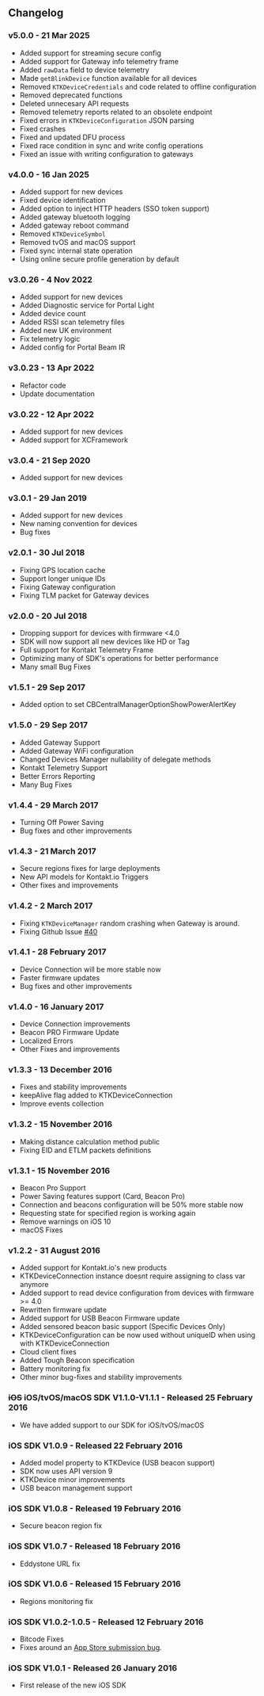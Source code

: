 ## Changelog

### v5.0.0 - 21 Mar 2025
- Added support for streaming secure config
- Added support for Gateway info telemetry frame
- Added `rawData` field to device telemetry
- Made `getBlinkDevice` function available for all devices
- Removed `KTKDeviceCredentials` and code related to offline configuration
- Removed deprecated functions
- Deleted unnecesary API requests
- Removed telemetry reports related to an obsolete endpoint
- Fixed errors in `KTKDeviceConfiguration` JSON parsing
- Fixed crashes
- Fixed and updated DFU process
- Fixed race condition in sync and write config operations
- Fixed an issue with writing configuration to gateways

### v4.0.0 - 16 Jan 2025
- Added support for new devices
- Fixed device identification
- Added option to inject HTTP headers (SSO token support)
- Added gateway bluetooth logging
- Added gateway reboot command
- Removed `KTKDeviceSymbol`
- Removed tvOS and macOS support
- Fixed sync internal state operation
- Using online secure profile generation by default

### v3.0.26 - 4 Nov 2022
- Added support for new devices
- Added Diagnostic service for Portal Light
- Added device count
- Added RSSI scan telemetry files
- Added new UK environment
- Fix telemetry logic
- Added config for Portal Beam IR

### v3.0.23 - 13 Apr 2022
- Refactor code
- Update documentation

### v3.0.22 - 12 Apr 2022
- Added support for new devices
- Added support for XCFramework

### v3.0.4 - 21 Sep 2020
- Added support for new devices

### v3.0.1 - 29 Jan 2019
- Added support for new devices
- New naming convention for devices
- Bug fixes

### v2.0.1 - 30 Jul 2018
- Fixing GPS location cache
- Support longer unique IDs
- Fixing Gateway configuration
- Fixing TLM packet for Gateway devices

### v2.0.0 - 20 Jul 2018
- Dropping support for devices with firmware <4.0
- SDK will now support all new devices like HD or Tag
- Full support for Kontakt Telemetry Frame
- Optimizing many of SDK's operations for better performance
- Many small Bug Fixes

### v1.5.1 - 29 Sep 2017
- Added option to set CBCentralManagerOptionShowPowerAlertKey

### v1.5.0 - 29 Sep 2017
- Added Gateway Support
- Added Gateway WiFi configuration
- Changed Devices Manager nullability of delegate methods
- Kontakt Telemetry Support
- Better Errors Reporting
- Many Bug Fixes

### v1.4.4 - 29 March 2017
- Turning Off Power Saving
- Bug fixes and other improvements

### v1.4.3 - 21 March 2017
- Secure regions fixes for large deployments
- New API models for Kontakt.io Triggers
- Other fixes and improvements

### v1.4.2 - 2 March 2017
- Fixing `KTKDeviceManager` random crashing when Gateway is around.
- Fixing Github Issue [#40](https://github.com/kontaktio/kontakt-ios-sdk/issues/40)

### v1.4.1 - 28 February 2017
- Device Connection will be more stable now
- Faster firmware updates
- Bug fixes and other improvements

### v1.4.0 - 16 January 2017
- Device Connection improvements
- Beacon PRO Firmware Update
- Localized Errors
- Other Fixes and improvements

### v1.3.3 - 13 December 2016
- Fixes and stability improvements
- keepAlive flag added to KTKDeviceConnection
- Improve events collection

### v1.3.2 - 15 November 2016
- Making distance calculation method public
- Fixing EID and ETLM packets definitions

### v1.3.1 - 15 November 2016
- Beacon Pro Support
- Power Saving features support (Card, Beacon Pro)
- Connection and beacons configuration will be 50% more stable now
- Requesting state for specified region is working again
- Remove warnings on iOS 10
- macOS Fixes

### v1.2.2 - 31 August 2016
- Added support for Kontakt.io's new products
- KTKDeviceConnection instance doesnt require assigning to class var anymore
- Added support to read device configuration from devices with firmware >= 4.0
- Rewritten firmware update
- Added support for USB Beacon Firmware update
- Added sensored beacon basic support (Specific Devices Only)
- KTKDeviceConfiguration can be now used without uniqueID when using with KTKDeviceConnection
- Cloud client fixes
- Added Tough Beacon specification
- Battery monitoring fix
- Other minor bug-fixes and stability improvements

### ~~iOS~~ iOS/tvOS/macOS SDK V1.1.0-V1.1.1 - Released 25 February 2016
* We have added support to our SDK for iOS/tvOS/macOS

### iOS SDK V1.0.9 - Released 22 February 2016
* Added model property to KTKDevice (USB beacon support)
* SDK now uses API version 9
* KTKDevice minor improvements    
* USB beacon management support

### iOS SDK V1.0.8 - Released 19 February 2016
* Secure beacon region fix

### iOS SDK V1.0.7 - Released 18 February 2016
* Eddystone URL fix

### iOS SDK V1.0.6 - Released 15 February 2016
* Regions monitoring fix

### iOS SDK V1.0.2-1.0.5 - Released 12 February 2016
* Bitcode Fixes
* Fixes around an [App Store submission bug](http://www.openradar.me/radar?id=6409498411401216).

### iOS SDK V1.0.1 - Released 26 January 2016
* First release of the new iOS SDK

